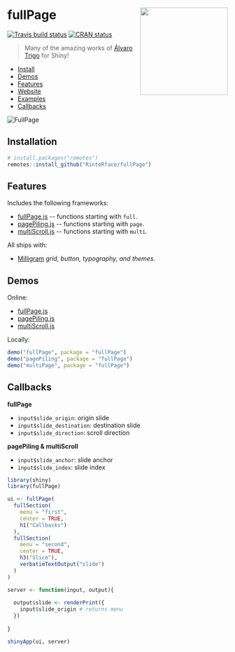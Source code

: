 # fullPage <img src="http://rinterface.com/inst/images/fullPage.svg" width="200px" align="right"/>
[![Travis build status](https://travis-ci.org/RinteRface/fullPage.svg?branch=master)](https://travis-ci.org/RinteRface/fullPage) [![CRAN status](https://www.r-pkg.org/badges/version/fullPage)](https://cran.r-project.org/package=fullPage)

> Many of the amazing works of [Álvaro Trigo](https://alvarotrigo.com/) for Shiny!

* [Install](#installation)
* [Demos](#demos)
* [Features](#features)
* [Website](http://fullpage.rinterface.com/)
* [Examples](#demos)
* [Callbacks](#callbacks)

![FullPage](fullPage.gif)

## Installation

``` r
# install.packages("remotes")
remotes::install_github("RinteRface/fullPage")
```

## Features

Includes the following frameworks:

* [fullPage.js](https://github.com/alvarotrigo/fullPage.js/) -- functions starting with `full`.
* [pagePiling.js](https://github.com/alvarotrigo/pagePiling.js/) -- functions starting with `page`.
* [multiScroll.js](https://github.com/alvarotrigo/multiscroll.js) -- functions starting with `multi`.

All ships with:

* [Milligram](https://milligram.io/) *grid, button, typography, and themes.*

## Demos

Online:

* [fullPage.js](https://shiny.john-coene.com/fullPage)
* [pagePiling.js](https://shiny.john-coene.com/pagePiling)
* [multiScroll.js](https://shiny.john-coene.com/multiScroll)


Locally:

```r
demo("fullPage", package = "fullPage")
demo("pagePiling", package = "fullPage")
demo("multiPage", package = "fullPage")
```

## Callbacks

**fullPage**

- `input$slide_origin`: origin slide
- `input$slide_destination`: destination slide
- `input$slide_direction`: scroll direction

**pagePiling & multiScroll**

- `input$slide_anchor`: slide anchor
- `input$slide_index`: slide index

```r
library(shiny)
library(fullPage)

ui <- fullPage(
  fullSection(
    menu = "first",
    center = TRUE,
    h1("Callbacks")
  ),
  fullSection(
    menu = "second",
    center = TRUE,
    h3("Slice"),
    verbatimTextOutput("slide")
  )
)

server <- function(input, output){
  
  output$slide <- renderPrint({
    input$slide_origin # returns menu
  })
  
}

shinyApp(ui, server)
```
